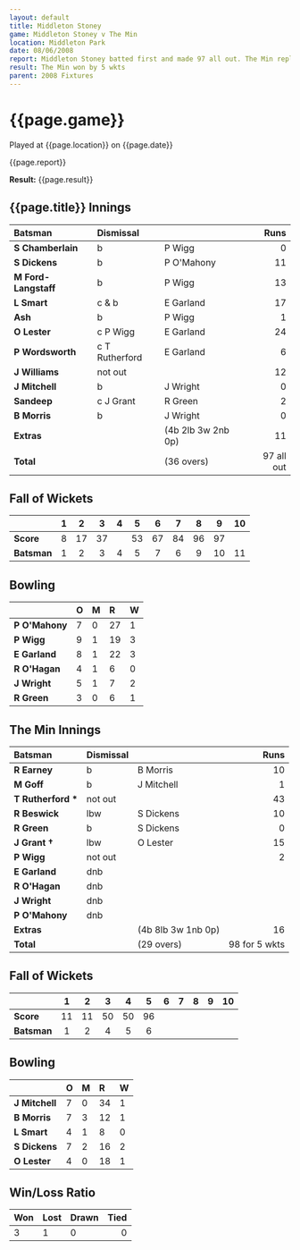 ```yaml
---
layout: default
title: Middleton Stoney
game: Middleton Stoney v The Min
location: Middleton Park
date: 08/06/2008
report: Middleton Stoney batted first and made 97 all out. The Min replied with 98 for 5 wkts
result: The Min won by 5 wkts
parent: 2008 Fixtures
---
```


# {{page.game}}

Played at {{page.location}} on {{page.date}}

{{page.report}}

**Result:** {{page.result}}

## {{page.title}} Innings

| Batsman | Dismissal |  | Runs |
|:---|:---|---|---:|
| **S Chamberlain** | b | P Wigg | 0 |
| **S Dickens** | b | P O'Mahony | 11 |
| **M Ford-Langstaff** | b | P Wigg | 13 |
| **L Smart** | c & b | E Garland | 17 |
| **Ash** | b | P Wigg | 1 |
| **O Lester** | c P Wigg | E Garland | 24 |
| **P Wordsworth** | c T Rutherford | E Garland | 6 |
| **J Williams** | not out |  | 12 |
| **J Mitchell** | b | J Wright | 0 |
| **Sandeep** | c J Grant | R Green | 2 |
| **B Morris** | b | J Wright | 0 |
| **Extras** | | (4b 2lb 3w 2nb 0p) | 11 |
| **Total** | | (36 overs) | 97 all out |

## Fall of Wickets

| | 1 | 2 | 3 | 4 | 5 | 6 | 7 | 8 | 9 | 10 |
|---|:---:|:---:|:---:|:---:|:---:|:---:|:---:|:---:|:---:|:---:|
| **Score** | 8 | 17 | 37 |  | 53 | 67 | 84 | 96 | 97 |  |
| **Batsman** | 1 | 2 | 3 | 4 | 5 | 7 | 6 | 9 | 10 | 11 |

## Bowling

| | O | M | R | W |
|---|:---|:---|:---|:---|
| **P O'Mahony** | 7 | 0 | 27 | 1 |
| **P Wigg** | 9 | 1 | 19 | 3 |
| **E Garland** | 8 | 1 | 22 | 3 |
| **R O'Hagan** | 4 | 1 | 6 | 0 |
| **J Wright** | 5 | 1 | 7 | 2 |
| **R Green** | 3 | 0 | 6 | 1 |

## The Min Innings

| Batsman | Dismissal |  | Runs |
|:---|:---|---|---:|
| **R Earney** | b | B Morris | 10 |
| **M Goff** | b | J Mitchell | 1 |
| **T Rutherford &#42;** | not out |  | 43 |
| **R Beswick** | lbw | S Dickens | 10 |
| **R Green** | b | S Dickens | 0 |
| **J Grant &#8224;** | lbw | O Lester | 15 |
| **P Wigg** | not out |  | 2 |
| **E Garland** | dnb |  |  |
| **R O'Hagan** | dnb |  |  |
| **J Wright** | dnb |  |  |
| **P O'Mahony** | dnb |  |  |
| **Extras** | | (4b 8lb 3w 1nb 0p) | 16 |
| **Total** | | (29 overs) | 98 for 5 wkts |

## Fall of Wickets

| | 1 | 2 | 3 | 4 | 5 | 6 | 7 | 8 | 9 | 10 |
|---|:---:|:---:|:---:|:---:|:---:|:---:|:---:|:---:|:---:|:---:|
| **Score** | 11 | 11 | 50 | 50 | 96 |  |  |  |  |  |
| **Batsman** | 1 | 2 | 4 | 5 | 6 |  |  |  |  |  |

## Bowling

| | O | M | R | W |
|---|:---|:---|:---|:---|
| **J Mitchell** | 7 | 0 | 34 | 1 |
| **B Morris** | 7 | 3 | 12 | 1 |
| **L Smart** | 4 | 1 | 8 | 0 |
| **S Dickens** | 7 | 2 | 16 | 2 |
| **O Lester** | 4 | 0 | 18 | 1 |

## Win/Loss Ratio

| Won | Lost | Drawn | Tied |
|:---|:---|:---|---:|
| 3 | 1 | 0 | 0 |